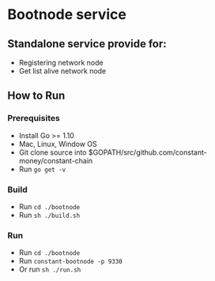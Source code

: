 # Bootnode service
## Standalone service provide for:
- Registering network node
- Get list alive network node

## How to Run
### Prerequisites
- Install Go >= 1.10
- Mac, Linux, Window OS
- Git clone source into $GOPATH/src/github.com/constant-money/constant-chain
- Run `go get -v`
### Build
- Run `cd ./bootnode`
- Run `sh ./build.sh`
### Run
- Run `cd ./bootnode`
- Run `constant-bootnode -p 9330`
- Or run `sh ./run.sh`
